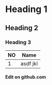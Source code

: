 # Heading 1
## Heading 2
### Heading 3
|NO|Name|
|--|----|
| 1 | asdf jkl |


#### Edit on github.com
